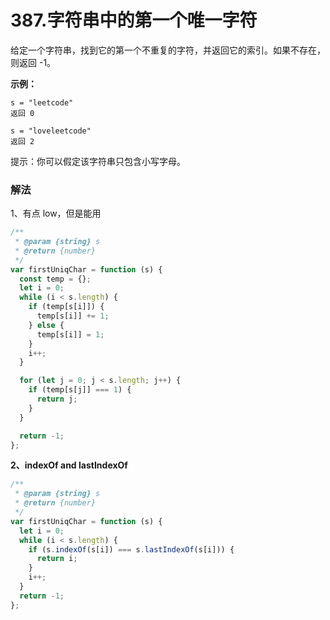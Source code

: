 # 387.字符串中的第一个唯一字符

给定一个字符串，找到它的第一个不重复的字符，并返回它的索引。如果不存在，则返回 -1。

**示例：**

```
s = "leetcode"
返回 0

s = "loveleetcode"
返回 2
```

提示：你可以假定该字符串只包含小写字母。

### 解法

1、有点 low，但是能用

```js
/**
 * @param {string} s
 * @return {number}
 */
var firstUniqChar = function (s) {
  const temp = {};
  let i = 0;
  while (i < s.length) {
    if (temp[s[i]]) {
      temp[s[i]] += 1;
    } else {
      temp[s[i]] = 1;
    }
    i++;
  }

  for (let j = 0; j < s.length; j++) {
    if (temp[s[j]] === 1) {
      return j;
    }
  }

  return -1;
};
```

**2、indexOf and lastIndexOf**

```js
/**
 * @param {string} s
 * @return {number}
 */
var firstUniqChar = function (s) {
  let i = 0;
  while (i < s.length) {
    if (s.indexOf(s[i]) === s.lastIndexOf(s[i])) {
      return i;
    }
    i++;
  }
  return -1;
};
```
